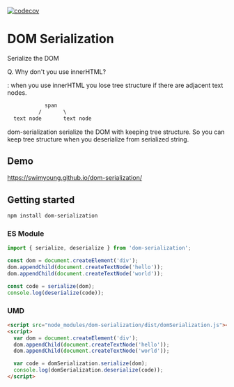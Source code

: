 [![codecov](https://codecov.io/gh/swimyoung/dom-serialization/branch/master/graph/badge.svg)](https://codecov.io/gh/swimyoung/dom-serialization)

# DOM Serialization

Serialize the DOM

Q. Why don't you use innerHTML?

: when you use innerHTML you lose tree structure if there are adjacent text nodes.

```txt
            span
          /       \
  text node       text node
```

dom-serialization serialize the DOM with keeping tree structure. So you can keep tree structure when you deserialize from serialized string.

## Demo

https://swimyoung.github.io/dom-serialization/

## Getting started

```sh
npm install dom-serialization
```

### ES Module

```js
import { serialize, deserialize } from 'dom-serialization';

const dom = document.createElement('div');
dom.appendChild(document.createTextNode('hello'));
dom.appendChild(document.createTextNode('world'));

const code = serialize(dom);
console.log(deserialize(code));
```

### UMD

```html
<script src="node_modules/dom-serialization/dist/domSerialization.js"></script>
<script>
  var dom = document.createElement('div');
  dom.appendChild(document.createTextNode('hello'));
  dom.appendChild(document.createTextNode('world'));

  var code = domSerialization.serialize(dom);
  console.log(domSerialization.deserialize(code));
</script>
```
